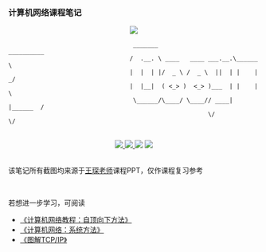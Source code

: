 ### 计算机网络课程笔记

<div align=center>
  <a href="[https://github.com/catchcodes/github-readme-stats](https://git.io/typing-svg)">
    <img src="https://readme-typing-svg.demolab.com?font=Noto+Serif+Simplified+Chinese&pause=1000&color=696969&width=500&lines=有言：备飨宴为高朋接风，斟琼浆替挚友洗尘。">
  </a>
</div> 


```
                                   _______                     __________ 
                                  /  .__. \ ____   ____ ___.__.\______   \
                                  |  |  | |/  _ \ /  _ \  ||  | |    |  _/
                                  |  |__|  ( <_> )  <_> )___  | |    |   \
                                   \______/\____/ \____// ____| |______  /
                                                        \/             \/ 
```

</br>

<div align=center>
  <a href="https://github.com/catchcodes">
    <img src="https://img.shields.io/badge/%E6%AC%A7%E9%98%B3%E6%96%8C-catchcodes-brightgreen">
  </a>
  <a href="https://wpa.qq.com/msgrd?v=3&uin=1994143440&site=qq&menu=yes&jumpflag=1">
    <img src="https://img.shields.io/badge/QQ-%F0%9F%8C%9E%20-yellowgreen">
  </a>
  <img src="https://img.shields.io/github/stars/catchcodes/ComputeNet_Notes.svg">
  <a href="https://github.com/catchcodes/catchcodes.github.io/blob/master/LICENSE.txt">
    <img src="https://img.shields.io/github/license/mindspore-ai/mindspore.svg?style=flat-square">
  </a>
</div>

</br>

该笔记所有截图均来源于[王琛老师](http://www.chenwang.net.cn/)课程PPT，仅作课程复习参考

</br>

若想进一步学习，可阅读
* [《计算机网络教程：自顶向下方法》](https://pan.baidu.com/s/12Pbm4s0jFExKdBiso4Mt8Q&passport=gkpg)
* [《计算机网络：系统方法》](https://pan.baidu.com/s/1DIAMPFeMs6npr8WFaHFSWA&passport=jvdp)
* [《图解TCP/IP》](https://pan.baidu.com/s/19YdaUV5gE7sAma43w0FcEg&passport=12mt)


